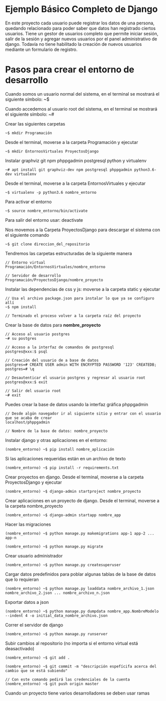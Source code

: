 # Ejemplo Básico Completo de Django

En este proyecto cada usuario puede registrar los datos de una persona, quedando relacionado para poder saber que datos han registrado ciertos usuarios. Tiene un gestor de usuarios completo que permite iniciar sesión, salir de la sesión y agregar nuevos usuarios por el panel administrativo de django. Todavía no tiene habilitado la creación de nuevos usuarios mediante un formulario de registro.

# Pasos para crear el entorno de desarrollo

Cuando somos un usuario normal del sistema, en el terminal se mostrará el siguiente símbolo: ~$

Cuando accedemos al usuario root del sistema, en el terminal se mostrará el siguiente símbolo: ~#

Crear las siguientes carpetas

    ~$ mkdir Programación

Desde el terminal, moverse a la carpeta Programación y ejecutar

    ~$ mkdir EntornosVirtuales ProyectosDjango

Instalar graphviz git npm phppgadmin postgresql python y virtualenv

    ~# apt install git graphviz-dev npm postgresql phppgadmin python3.6-dev virtualenv

Desde el terminal, moverse a la carpeta EntornosVirtuales y ejecutar

    ~$ virtualenv -p python3.6 nombre_entorno

Para activar el entorno

    ~$ source nombre_entorno/bin/activate

Para salir del entorno usar: deactivate

Nos movemos a la Carpeta ProyectosDjango para descargar el sistema con el siguiente comando

    ~$ git clone direccion_del_repositorio

Tendremos las carpetas estructuradas de la siguiente manera

    // Entorno virtual
    Programación/EntornosVirtuales/nombre_entorno

    // Servidor de desarrollo
    Programación/ProyectosDjango/nombre_proyecto

Instalar las dependencias de css y js: moverse a la carpeta static y ejecutar

    // Usa el archivo package.json para instalar lo que ya se configuro allí
    ~$ npm install

    // Terminado el proceso volver a la carpeta raíz del proyecto

Crear la base de datos para __nombre_proyecto__

    // Acceso al usuario postgres
    ~# su postgres

    // Acceso a la interfaz de comandos de postgresql
    postgres@xxx:$ psql

    // Creación del usuario de a base de datos
    postgres=# CREATE USER admin WITH ENCRYPTED PASSWORD '123' CREATEDB;
    postgres=# \q

    // Desautenticar el usuario postgres y regresar al usuario root
    postgres@xxx:$ exit

    // Salir del usuario root
    ~# exit

Puedes crear la base de datos usando la interfaz gráfica phppgadmin

    // Desde algún navegador ir al siguiente sitio y entrar con el usuario que se acaba de crear
    localhost/phppgadmin

    // Nombre de la base de datos: nombre_proyecto

Instalar django y otras aplicaciones en el entorno:

    (nombre_entorno) ~$ pip install nombre_aplicación

Si las aplicaciones requeridas están en un archivo de texto

    (nombre_entorno) ~$ pip install -r requirements.txt

Crear proyectos en django. Desde el terminal, moverse a la carpeta ProyectosDjango y ejecutar

    (nombre_entorno) ~$ django-admin startproject nombre_proyecto

Crear aplicaciones en un proyecto de django. Desde el terminal, moverse a la carpeta nombre_proyecto

    (nombre_entorno) ~$ django-admin startapp nombre_app

Hacer las migraciones

    (nombre_entorno) ~$ python manage.py makemigrations app-1 app-2 ... app-n

    (nombre_entorno) ~$ python manage.py migrate

Crear usuario administrador

    (nombre_entorno) ~$ python manage.py createsuperuser

Cargar datos predefinidos para poblar algunas tablas de la base de datos que lo requieran

    (nombre_entorno) ~$ python manage.py loaddata nombre_archivo_1.json nombre_archivo_2.json ... nombre_archivo_n.json

Exportar datos a json

    (nombre_entorno) ~$ python manage.py dumpdata nombre_app.NombreModelo --indent 4 -o initial_data_nombre_archivo.json

Correr el servidor de django

    (nombre_entorno) ~$ python manage.py runserver

Subir cambios al repositorio (no importa si el entorno virtual está deasactivado)

    (nombre_entorno) ~$ git add .

    (nombre_entorno) ~$ git commit -m "descripción espefícifa acerca del cambio que se está subiendo"

    // Con este comando pedirá las credenciales de la cuenta
    (nombre_entorno) ~$ git push origin master

Cuando un proyecto tiene varios desarrolladores se deben usar ramas
